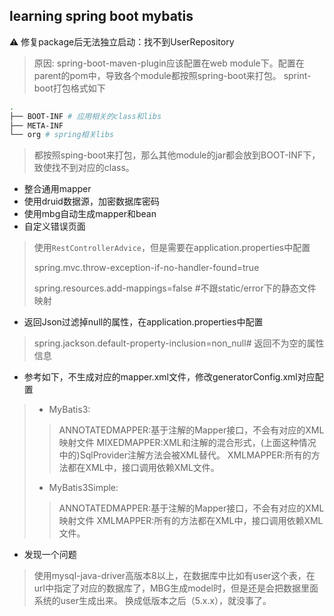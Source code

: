 ## learning spring boot mybatis

⚠️  修复package后无法独立启动：找不到UserRepository
> 原因: spring-boot-maven-plugin应该配置在web module下。配置在parent的pom中，导致各个module都按照spring-boot来打包。
> sprint-boot打包格式如下

```bash
.
├── BOOT-INF # 应用相关的class和libs
├── META-INF
└── org # spring相关libs
```

> 都按照sping-boot来打包，那么其他module的jar都会放到BOOT-INF下，致使找不到对应的class。

- 整合通用mapper
- 使用druid数据源，加密数据库密码
- 使用mbg自动生成mapper和bean
- 自定义错误页面
   
> 使用`RestControllerAdvice`，但是需要在application.properties中配置
>
> spring.mvc.throw-exception-if-no-handler-found=true
>
> spring.resources.add-mappings=false #不跟static/error下的静态文件映射

- 返回Json过滤掉null的属性，在application.properties中配置

> spring.jackson.default-property-inclusion=non_null# 返回不为空的属性信息

- 参考如下，不生成对应的mapper.xml文件，修改generatorConfig.xml对应配置

> - MyBatis3:
>  > ANNOTATEDMAPPER:基于注解的Mapper接口，不会有对应的XML映射文件 
>  > MIXEDMAPPER:XML和注解的混合形式，(上面这种情况中的)SqlProvider注解方法会被XML替代。 
>  > XMLMAPPER:所有的方法都在XML中，接口调用依赖XML文件。
> 
> - MyBatis3Simple: 
> > ANNOTATEDMAPPER:基于注解的Mapper接口，不会有对应的XML映射文件 
> > XMLMAPPER:所有的方法都在XML中，接口调用依赖XML文件。

- 发现一个问题

> 使用mysql-java-driver高版本8以上，在数据库中比如有user这个表，在url中指定了对应的数据库了，MBG生成model时，但是还是会把数据里面系统的user生成出来。
> 换成低版本之后（5.x.x），就没事了。
